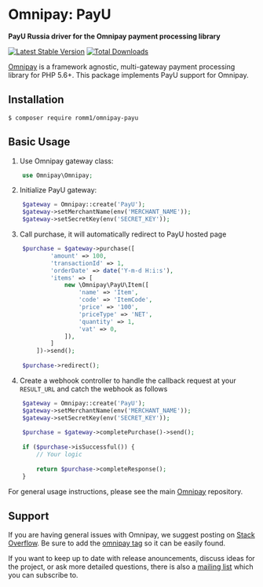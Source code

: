 # Omnipay: PayU

**PayU Russia driver for the Omnipay payment processing library**

[![Latest Stable Version](https://poser.pugx.org/romm1/omnipay-payu/version)](https://packagist.org/packages/romm1/omnipay-payu)
[![Total Downloads](https://poser.pugx.org/romm1/omnipay-payu/d/total.png)](https://packagist.org/packages/romm1/omnipay-payu)

[Omnipay](https://github.com/thephpleague/omnipay) is a framework agnostic, multi-gateway payment
processing library for PHP 5.6+. This package implements PayU support for Omnipay.

## Installation

```
$ composer require romm1/omnipay-payu
```

## Basic Usage

1. Use Omnipay gateway class:

```php
    use Omnipay\Omnipay;
```

2. Initialize PayU gateway:

```php
    $gateway = Omnipay::create('PayU');
    $gateway->setMerchantName(env('MERCHANT_NAME'));
    $gateway->setSecretKey(env('SECRET_KEY'));
```

3. Call purchase, it will automatically redirect to PayU hosted page

```php
    $purchase = $gateway->purchase([
            'amount' => 100,
            'transactionId' => 1,
            'orderDate' => date('Y-m-d H:i:s'),
            'items' => [
                new \Omnipay\PayU\Item([
                    'name' => 'Item',
                    'code' => 'ItemCode',
                    'price' => '100',
                    'priceType' => 'NET',
                    'quantity' => 1,
                    'vat' => 0,
                ]),
            ]
        ])->send();
    
    $purchase->redirect();
```

4. Create a webhook controller to handle the callback request at your `RESULT_URL` and catch the webhook as follows

```php
    $gateway = Omnipay::create('PayU');
    $gateway->setMerchantName(env('MERCHANT_NAME'));
    $gateway->setSecretKey(env('SECRET_KEY'));
    
    $purchase = $gateway->completePurchase()->send();
    
    if ($purchase->isSuccessful()) {
        // Your logic
        
        return $purchase->completeResponse();
    }
```

For general usage instructions, please see the main [Omnipay](https://github.com/thephpleague/omnipay)
repository.

## Support

If you are having general issues with Omnipay, we suggest posting on
[Stack Overflow](http://stackoverflow.com/). Be sure to add the
[omnipay tag](http://stackoverflow.com/questions/tagged/omnipay) so it can be easily found.

If you want to keep up to date with release anouncements, discuss ideas for the project,
or ask more detailed questions, there is also a [mailing list](https://groups.google.com/forum/#!forum/omnipay) which
you can subscribe to.
